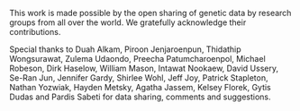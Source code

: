 This work is made possible by the open sharing of genetic data by research groups from all over the world. We gratefully acknowledge their contributions.

Special thanks to Duah Alkam, Piroon Jenjaroenpun, Thidathip Wongsurawat, Zulema Udaondo, Preecha Patumcharoenpol, Michael Robeson, Dirk Haselow, William Mason, Intawat Nookaew, David Ussery, Se-Ran Jun, Jennifer Gardy, Shirlee Wohl, Jeff Joy, Patrick Stapleton, Nathan Yozwiak, Hayden Metsky, Agatha Jassem, Kelsey Florek, Gytis Dudas and Pardis Sabeti for data sharing, comments and suggestions.

